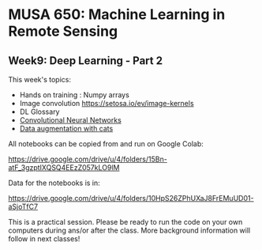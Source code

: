 # MUSA 650: Machine Learning in Remote Sensing

## Week9: Deep Learning - Part 2

This week's topics:

- Hands on training : Numpy arrays 
- Image convolution
  https://setosa.io/ev/image-kernels
- DL Glossary
- [Convolutional Neural Networks](DLBasics_SimpleCNN.ipynb)
- [Data augmentation with cats](DLBasics_KerasDataAugmentation.ipynb)

All notebooks can be copied from and run on Google Colab:

  https://drive.google.com/drive/u/4/folders/15Bn-atF_3gzptIXQSQ4EEzZ057kLO9lM
  
Data for the notebooks is in:

  https://drive.google.com/drive/u/4/folders/10HpS26ZPhUXaJ8FrEMuUD01-aSjoTfC7

This is a practical session. Please be ready to run the code on your own computers during ans/or after the class. More background information will follow in next classes!

